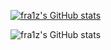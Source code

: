 [![fra1z's GitHub stats](https://github-readme-stats.vercel.app/api?username=FraiZj&show_icons=true&theme=radical)](https://github.com/FraiZj/github-readme-stats)

![fra1z's GitHub stats](https://github-readme-stats.vercel.app/api/top-langs/?username=FraiZj&theme=blue-green)
